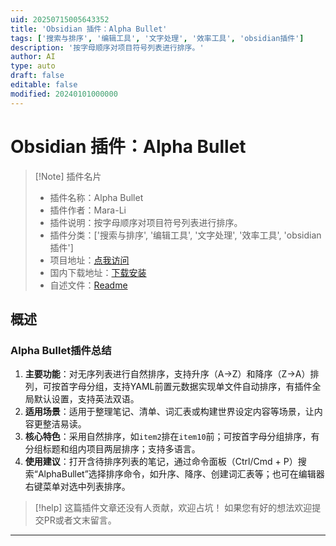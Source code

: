 ```yaml
---
uid: 20250715005643352
title: 'Obsidian 插件：Alpha Bullet'
tags: ['搜索与排序', '编辑工具', '文字处理', '效率工具', 'obsidian插件']
description: '按字母顺序对项目符号列表进行排序。'
author: AI
type: auto
draft: false
editable: false
modified: 20240101000000
---
```


# Obsidian 插件：Alpha Bullet

> [!Note] 插件名片
> - 插件名称：Alpha Bullet
> - 插件作者：Mara-Li
> - 插件说明：按字母顺序对项目符号列表进行排序。
> - 插件分类：['搜索与排序', '编辑工具', '文字处理', '效率工具', 'obsidian插件']
> - 项目地址：[点我访问](https://github.com/Mara-Li/obsidian-alpha-bullet)
> - 国内下载地址：[下载安装](https://pkmer.cn/products/plugin/pluginMarket/?alpha-bullet)
> - 自述文件：[Readme](https://ghproxy.net/https://raw.githubusercontent.com/Mara-Li/obsidian-alpha-bullet/master/README.md)



## 概述

### Alpha Bullet插件总结
1. **主要功能**：对无序列表进行自然排序，支持升序（A→Z）和降序（Z→A）排列，可按首字母分组，支持YAML前置元数据实现单文件自动排序，有插件全局默认设置，支持英法双语。
2. **适用场景**：适用于整理笔记、清单、词汇表或构建世界设定内容等场景，让内容更整洁易读。
3. **核心特色**：采用自然排序，如`item2`排在`item10`前；可按首字母分组排序，有分组标题和组内项目两层排序；支持多语言。
4. **使用建议**：打开含待排序列表的笔记，通过命令面板（Ctrl/Cmd + P）搜索“AlphaBullet”选择排序命令，如升序、降序、创建词汇表等；也可在编辑器右键菜单对选中列表排序。


> [!help] 
> 这篇插件文章还没有人贡献，欢迎占坑！
> 如果您有好的想法欢迎提交PR或者文末留言。
> 

---


